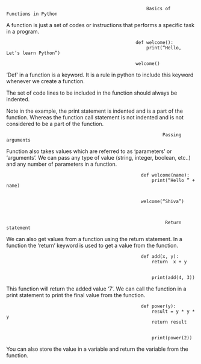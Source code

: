                                                         Basics of Functions in Python


A function is just a set of codes or instructions that performs a specific task in a program.



                                                    def welcome():
                                                        print(“Hello, Let’s learn Python”)

                                                    welcome()


‘Def’ in a function is a keyword. It is a rule in python to include this keyword whenever we create a function. 

The set of code lines to be included in the function should always be indented. 

Note in the example, the print statement is indented and is a part of the function. Whereas the function call statement is not 
indented and is not considered to be a part of the function.
  

                                                              Passing arguments

Function also takes values which are referred to as ‘parameters’ or ‘arguments’.
We can pass any type of value (string, integer, boolean, etc..) and any number of parameters in a function.



                                                      def welcome(name):
                                                          print(“Hello ” + name)


                                                      welcome(“Shiva”)



                                                               Return statement
                                                               

We can also get values from a function using the return statement. 
In a function the ‘return’ keyword is used to get a value from the function.



                                                      def add(x, y):
                                                          return  x + y


                                                          print(add(4, 3))
                                                          

This function will return the added value ‘7’. We can call the function in a print statement to print the final value from the function.



                                                      def power(y):
                                                          result = y * y * y
                                                          return result


                                                          print(power(2))
                                                          

You can also store the value in a variable and return the variable from the function.

